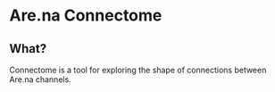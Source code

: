 # Are.na Connectome

## What?

Connectome is a tool for exploring the shape of connections between Are.na channels.
